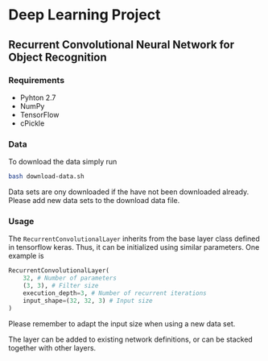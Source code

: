# Deep Learning Project
## Recurrent Convolutional Neural Network for Object Recognition

### Requirements
- Pyhton 2.7
- NumPy
- TensorFlow
- cPickle

### Data
To download the data simply run

```bash
bash download-data.sh
```
Data sets are ony downloaded if the have not been downloaded already.
Please add new data sets to the download data file.

### Usage
The `RecurrentConvolutionalLayer` inherits from the base layer class defined in
tensorflow keras. Thus, it can be initialized using similar parameters.
One example is

```python
RecurrentConvolutionalLayer(
    32, # Number of parameters
    (3, 3), # Filter size
    execution_depth=3, # Number of recurrent iterations
    input_shape=(32, 32, 3) # Input size
)
```

Please remember to adapt the input size when using a new data set.

The layer can be added to existing network definitions, or can be
stacked together with other layers.


